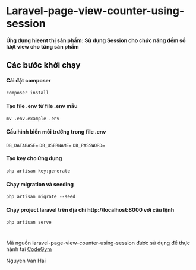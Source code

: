 # Laravel-page-view-counter-using-session
#### Ứng dụng hieent thị sản phẩm: Sử dụng Session cho chức năng đếm số lượt view cho từng sản phẩm
## Các bước khởi chạy

#### Cài đặt composer
``composer install``

#### Tạo file .env từ file .env mẫu
``mv .env.example .env``

#### Cấu hình biến môi trường trong file .env
``DB_DATABASE=``
``DB_USERNAME=``
``DB_PASSWORD= ``

#### Tạo key cho ứng dụng
``php artisan key:generate``

#### Chạy migration và seeding
``php artisan migrate --seed``

#### Chạy project laravel trên địa chỉ http://localhost:8000 với câu lệnh
``php artisan serve``

#### 

# 
Mã nguồn laravel-page-view-counter-using-session được sử dụng để thực hành tại [CodeGym](https://codegym.vn)


Nguyen Van Hai

